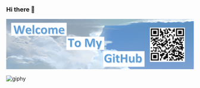 ### Hi there 👋
<img src="https://raw.githubusercontent.com/GabeLeach/GabeLeach/master/github banner.png" alt="banner">

![giphy](https://user-images.githubusercontent.com/44070932/184009917-124d1c2f-f562-4917-9004-a40835e1a997.gif)
